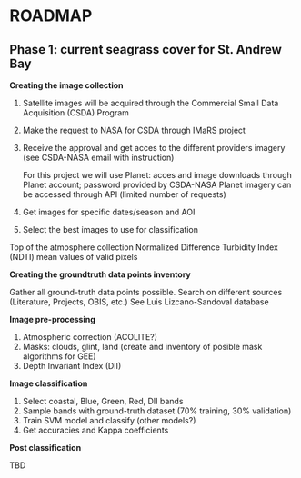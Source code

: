 # ROADMAP

## Phase 1: current seagrass cover for St. Andrew Bay

**Creating the image collection** 

1. Satellite images will be acquired through the Commercial Small Data Acquisition (CSDA) Program
2. Make the request to NASA for CSDA through IMaRS project
3. Receive the approval and get acces to the different providers imagery (see CSDA-NASA email with instruction)
   
   For this project we will use Planet: acces and image downloads through Planet account; password provided by CSDA-NASA
   Planet imagery can be accessed through API (limited number of requests)

4. Get images for specific dates/season and AOI
5. Select the best images to use for classification
   
   
  Top of the atmosphere collection
  Normalized Difference Turbidity Index (NDTI) mean values of valid pixels
  
**Creating the groundtruth data points inventory**

Gather all ground-truth data points possible. Search on different sources (Literature, Projects, OBIS, etc.)
See Luis Lizcano-Sandoval database 

**Image pre-processing**

1. Atmospheric correction (ACOLITE?)
2. Masks: clouds, glint, land (create and inventory of posible mask algorithms for GEE)
3. Depth Invariant Index (DII)

**Image classification**

1. Select coastal, Blue, Green, Red, DII bands
2. Sample bands with ground-truth dataset (70% training, 30% validation) 
3. Train SVM model and classify (other models?)
4. Get accuracies and Kappa coefficients

**Post classification**

TBD





